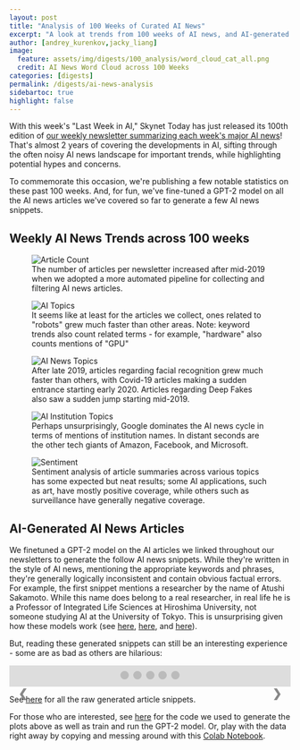 ```yaml
---
layout: post
title: "Analysis of 100 Weeks of Curated AI News"
excerpt: "A look at trends from 100 weeks of AI news, and AI-generated AI news snippets!"
author: [andrey_kurenkov,jacky_liang]
image: 
  feature: assets/img/digests/100_analysis/word_cloud_cat_all.png
  credit: AI News Word Cloud across 100 Weeks
categories: [digests]
permalink: /digests/ai-news-analysis
sidebartoc: true
highlight: false
---
```


With this week's "Last Week in AI," Skynet Today has just released its 100th edition of [our weekly newsletter summarizing each week's major AI news](https://lastweekin.ai/)! 
That's almost 2 years of covering the developments in AI, sifting through the often noisy AI news landscape for important trends, while highlighting potential hypes and concerns.

To commemorate this occasion, we're publishing a few notable statistics on these past 100 weeks.
And, for fun, we've fine-tuned a GPT-2 model on all the AI news articles we've covered so far to generate a few AI news snippets.

## Weekly AI News Trends across 100 weeks

<figure>
 <img src="{{ site.imgpath }}/digests/100_analysis/article_count.png" alt="Article Count"/>
  <figcaption>
    The number of articles per newsletter increased after mid-2019 when we adopted a more automated pipeline for collecting and filtering AI news articles.
  </figcaption>
</figure>

<figure>
 <img src="{{ site.imgpath }}/digests/100_analysis/keyword_trends_cumulative_ai_topics.png" alt="AI Topics"/>
  <figcaption>
    It seems like at least for the articles we collect, ones related to "robots" grew much faster than other areas.
    Note: keyword trends also count related terms - for example, "hardware" also counts mentions of "GPU"
  </figcaption>
</figure>

<figure>
 <img src="{{ site.imgpath }}/digests/100_analysis/keyword_trends_cumulative_news_topics.png" alt="AI News Topics"/>
  <figcaption>
    After late 2019, articles regarding facial recognition grew much faster than others, with Covid-19 articles making a sudden entrance starting early 2020.
    Articles regarding Deep Fakes also saw a sudden jump starting mid-2019.
  </figcaption>
</figure>

<figure>
 <img src="{{ site.imgpath }}/digests/100_analysis/keyword_trends_cumulative_institutions.png" alt="AI Institution Topics"/>
  <figcaption>
    Perhaps unsurprisingly, Google dominates the AI news cycle in terms of mentions of institution names.
    In distant seconds are the other tech giants of Amazon, Facebook, and Microsoft.
  </figcaption>
</figure>

<figure>
 <img src="{{ site.imgpath }}/digests/100_analysis/sentiment_by_topic.png" alt="Sentiment"/>
  <figcaption>
    Sentiment analysis of article summaries across various topics has some expected but neat results; some AI applications, such as art, have mostly positive coverage, while others such as surveillance have generally negative coverage.
  </figcaption>
</figure>

## AI-Generated AI News Articles

We finetuned a GPT-2 model on the AI articles we linked throughout our newsletters to generate the follow AI news snippets.
While they're written in the style of AI news, mentioning the appropriate keywords and phrases, they're generally logically inconsistent and contain obvious factual errors.
For example, the first snippet mentions a researcher by the name of Atushi Sakamoto.
While this name does belong to a real researcher, in real life he is a Professor of Integrated Life Sciences at Hiroshima University, not someone studying AI at the University of Tokyo.
This is unsurprising given how these models work (see [here](https://www.skynettoday.com/briefs/gpt2), [here](https://www.skynettoday.com/editorials/humans-not-concentrating), and [here](https://www.skynettoday.com/briefs/gpt3)).

But, reading these generated snippets can still be an interesting experience - some are as bad as others are hilarious:

<!-- Quote Slideshow code from https://www.w3schools.com/howto/howto_js_quotes_slideshow.asp -->

<!-- Dots/bullets/indicators -->
<div class="dot-container">
  <span class="dot" onclick="currentSlide(1)"></span>
  <span class="dot" onclick="currentSlide(2)"></span>
  <span class="dot" onclick="currentSlide(3)"></span>
  <span class="dot" onclick="currentSlide(4)"></span>
  <span class="dot" onclick="currentSlide(5)"></span>
</div>

<div class="slideshow-container">

  <div class="slide">
    <h5> Researchers develop a traffic light for self-driving cars </h5> 
    <q>
    A pair of new papers from University of Tokyo Institute of Technology researchers and the World Health Organization claim to have addressed one of the great challenges of artificial intelligence: traffic lights. Thanks to machine learning, they can illuminate traffic for much more effective and safer operation than they could on paper. In research authored by Atsushi Sakamoto and colleagues at the Institute of Intelligent Systems and Decision Support in Tokyo, the team presents an efficient way to turn traffic lights on and off. In practice, however, identifying and setting the timing for lighting within a traffic space can prove difficult, as it’s often unpredictable and there may even be visual clues that indicate the start of a car ahead or the end of a short one. Sakamoto and colleagues came up with an efficiency-enabling solution based on approaches developed by researchers at Google, IBM, and Toyota.
    </q>
  </div>

  <div class="slide">
    <h5> How I used NLP's GPT-3 to write the AI I Created </h5>
    <q>
    When it comes to creating AI, there are 2 main choices I have:- write a clean code or- just use the output from the original app to clean code. Either way, there are a lot of good articles and code examples on arxiv.com.The reason I choose the latter is both lovely and surprising: with a solid foundation of 30 lines of code (more on that later), this way of creating and using AI is fairly simple. I wanted a clean, sharp and concise writing experience that would let my coworkers and I take on difficult creative problems with clear writing. What I didn't expect was for the first part of the code to become a bottleneck, exposing the messiness of the AI. The second reason may be more complex: I was writing this sentence while driving, and as I was about to cross the street, I accidentally sent the car driving by on the bright day and ended up writing another code to keep driving. Despite its simplicity, the problem with GPT-3 is its inability to generate long sequences.
    </q>
  </div>

  <div class="slide">
    <h5> AI researchers propose making chatbots and voice assistants more like their real-world peers </h5>
    <q> 
    Chatbots, which are a form of virtual personas, have long been the interface between human and machine. Advances in the past few years have democratized voice assistants, responding to the needs of multiple speakers at once, aiming to reduce set times and improve duration. But much of the field has proven difficult to apply conversational AI effectively in the real world, especially on sensitive tasks involving such as sales or customer service.To address this issue, a team from MIT Technology Review (MIT Tech Review) and Beijing-based research institute Beijing Brain Institute have developed a novel approach to training conversational AI systems on a dataset of short conversations over long periods of time. The researchers developed a chatbot named QUEBO after their lab name, which stands for QUEBO, "Quō-" or "QUE-BO." They say the research will serve as a benchmark to benchmark conversational AI’s capability to handle small conveniences like social media conversations in real time.
    </q>
  </div>

  <div class="slide">
    <h5> Amazon to Retrain a Third of Its U.S. Workers as Automation Advances </h5>
    <q>
    So far, the American workforce has been largely in workers of color. But Amazon is about to ramp up hiring of some of its more 200,000 hourly workers, according to a person familiar with the company’s plans. The new hires won’t be those in the same field as its more self-professed “white-collar workers,” as the company abbreviates its growing staff. Instead, the roughly 1,000 new workers will be drawn from two large and multiracial groups: Amazon has laid off thousands of Black and Latinx workers, has laid off dozens of Latinx employees, and is currently seeking Federal Employment Development money to pay for new workers. “Right now, the numbers of Black, Latinx, and African American workers are shrinking, because there’s still not enough talent available to continue these high-volume, high-pressure work,” the person familiar with Amazon’s plans explained. Amazon declined to comment on the more than 1,000 new positions it plans to employ.
    </q>
  </div>

  <div class="slide">
    <h5> Meet Microsoft's first AI-powered coffee machine </h5>
    <q>
    Jeff Dean, chair of Microsoft’s artificial intelligence (AI) division, recently sat down with WIRED senior writer Will Knight to discuss the value of building products that do a lot of good, but don’t always do much of anything else. Dean tells WIRED that he thinks we’ll all need to find some sort of “general purpose product” — a conceptual mashup of software and hardware that completely reimagines the capabilities of a specific computer (or, more generally, a business) in order to tackle one task. It’ll probably require buy-in from product builders, analyst agnostics, human resources departments, call centers, product managers, and a few other well-intentioned minds, but Microsoft has a pretty good shot at that right now. Dean tells WIRED that while there’s certainly value in building product companies that “do something interesting,” they also need to do it in a way that can tackle customer needs.
    </q>
  </div>

  <a class="prev" onclick="plusSlides(-1)">&#10094;</a>
  <a class="next" onclick="plusSlides(1)">&#10095;</a>
</div>

See [here](https://github.com/andreykurenkov/ai-news-analysis/edit/main/gpt2_articles.txt) for all the raw generated article snippets.

For those who are interested, see [here](https://github.com/andreykurenkov/ai-news-analysis) for the code we used to generate the plots above as well as train and run the GPT-2 model. Or, play with the data right away by copying and messing around with this [Colab Notebook](https://drive.google.com/file/d/1EXWDQvkksuV9Gursd9uE3ul6ZWR08fv3/view?usp=sharing).

<style>
    /* Slideshow container */
    .slideshow-container {
    position: relative;
    background: #f1f1f1f1;
    }

    /* Slides */
    .slideshow-container .slide {
    display: none;
    padding: 80px;
    text-align: center;
    }

    /* Next & previous buttons */
    .slideshow-container .prev, .slideshow-container .next {
    cursor: pointer;
    position: absolute;
    top: 50%;
    width: auto;
    margin-top: -30px;
    padding: 16px;
    color: #888 !important;
    font-weight: bold;
    font-size: 20px;
    border-radius: 0 3px 3px 0;
    user-select: none;
    border-bottom: none;
    }

    /* Position the "next button" to the right */
    .slideshow-container .next {
    position: absolute;
    right: 0;
    border-radius: 3px 0 0 3px;
    border-bottom: none;
    }

    /* On hover, add a black background color with a little bit see-through */
    .slideshow-container .prev:hover, .slideshow-container .next:hover {
    background-color: rgba(0,0,0,0.8);
    color: white !important;
    border-bottom: none;
    }

    /* Add an italic font style to all quotes */
    .slideshow-container q {font-style: italic;}

    /* The dot/bullet/indicator container */
    .dot-container {
    text-align: center;
    padding: 10px;
    background: #ddd;
    }

    /* The dots/bullets/indicators */
    .dot-container .dot {
    cursor: pointer;
    height: 15px;
    width: 15px;
    margin: 0 2px;
    background-color: #bbb;
    border-radius: 50%;
    display: inline-block;
    transition: background-color 0.6s ease;
    }

    /* Add a background color to the active dot/circle */
    .dot-container .active, .dot-container .dot:hover {
    background-color: #717171;
    }

</style>

<script type="text/javascript">
    var slideIndex = 1;
    showSlides(slideIndex);

    function plusSlides(n) {
    showSlides(slideIndex += n);
    }

    function currentSlide(n) {
    showSlides(slideIndex = n);
    }

    function showSlides(n) {
    var i;
    var slides = document.getElementsByClassName("slide");
    var dots = document.getElementsByClassName("dot");
    if (n > slides.length) {slideIndex = 1}
        if (n < 1) {slideIndex = slides.length}
        for (i = 0; i < slides.length; i++) {
        slides[i].style.display = "none";
        }
        for (i = 0; i < dots.length; i++) {
        dots[i].className = dots[i].className.replace(" active", "");
        }
    slides[slideIndex-1].style.display = "block";
    dots[slideIndex-1].className += " active";
    }
</script>
